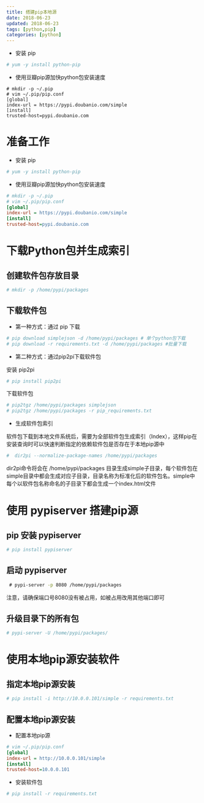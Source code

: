 ```yaml
---
title: 搭建pip本地源
date: 2018-06-23
updated: 2018-06-23
tags: [python,pip]
categories: [python]
---
```


* 安装 pip

```bash
# yum -y install python-pip
```

* 使用豆瓣pip源加快python包安装速度

```
# mkdir -p ~/.pip
# vim ~/.pip/pip.conf
[global]
index-url = https://pypi.doubanio.com/simple
[install]
trusted-host=pypi.doubanio.com
```

<!-- more -->

# 准备工作

* 安装 pip
```bash
# yum -y install python-pip
```
* 使用豆瓣pip源加快python包安装速度
```ini
# mkdir -p ~/.pip
# vim ~/.pip/pip.conf
[global]
index-url = https://pypi.doubanio.com/simple
[install]
trusted-host=pypi.doubanio.com
```
# 下载Python包并生成索引

## 创建软件包存放目录

```bash
# mkdir -p /home/pypi/packages
```
## 下载软件包

* 第一种方式：通过 pip 下载
```bash
# pip download simplejson -d /home/pypi/packages # 单个python包下载
# pip download -r requirements.txt -d /home/pypi/packages #批量下载
```
* 第二种方式：通过pip2pi下载软件包

安装 pip2pi

```bash
# pip install pip2pi
```
下载软件包

```bash
# pip2tgz /home/pypi/packages simplejson
# pip2tgz /home/pypi/packages -r pip_requirements.txt
```
* 生成软件包索引

软件包下载到本地文件系统后，需要为全部软件包生成索引（Index），这样pip在安装查询时可以快速判断指定的依赖软件包是否存在于本地pip源中

```bash
#  dir2pi --normalize-package-names /home/pypi/packages
```
dir2pi命令将会在 /home/pypi/packages 目录生成simple子目录，每个软件包在simple目录中都会生成对应子目录，目录名称为标准化后的软件包名。simple中每个以软件包名称命名的子目录下都会生成一个index.html文件

# 使用 pypiserver 搭建pip源

## pip 安装 pypiserver

```bash
# pip install pypiserver
```
## 启动 pypiserver

```bash
 # pypi-server -p 8080 /home/pypi/packages
```
注意，请确保端口号8080没有被占用，如被占用改用其他端口即可
## 升级目录下的所有包

```bash
# pypi-server -U /home/pypi/packages/
```
# 使用本地pip源安装软件

## 指定本地pip源安装

```bash
# pip install -i http://10.0.0.101/simple -r requirements.txt
```
## 配置本地pip源安装

* 配置本地pip源
```ini
# vim ~/.pip/pip.conf
[global]
index-url = http://10.0.0.101/simple
[install]
trusted-host=10.0.0.101
```
* 安装软件包
```bash
# pip install -r requirements.txt
```

